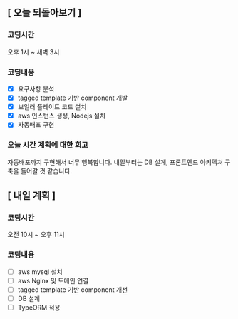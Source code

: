 ## [ 오늘 되돌아보기 ]

### 코딩시간

오후 1시 ~ 새벽 3시

### 코딩내용

- [x] 요구사항 분석
- [x] tagged template 기반 component 개발
- [x] 보일러 플레이트 코드 설치
- [x] aws 인스턴스 생성, Nodejs 설치
- [x] 자동배포 구현

### 오늘 시간 계획에 대한 회고

자동배포까지 구현해서 너무 행복합니다.
내일부터는 DB 설계, 프론트엔드 아키텍처 구축을 들어갈 것 같습니다.

## [ 내일 계획 ]

### 코딩시간

오전 10시 ~ 오후 11시

### 코딩내용

- [ ] aws mysql 설치
- [ ] aws Nginx 및 도메인 연결
- [ ] tagged template 기반 component 개선
- [ ] DB 설계
- [ ] TypeORM 적용
